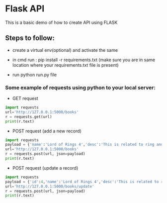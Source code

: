# Flask API
This is a basic demo of how to create API using FLASK

## Steps to follow:
* create a virtual env(optional) and activate the same

* in cmd run : pip install -r requirements.txt (make sure you are in same location where your requirements.txt file is present)
* run python run.py file

### Some example of requests using python to your local server:

* GET request
```python
import requests
url='http://127.0.0.1:5000/books'
r = requests.get(url)
print(r.text)
```

* POST request (add a new record)
```python
import requests
payload = {'name':'Lord of Rings 4','desc':'This is related to ring and magic witchery saga of log of rings'}
url='http://127.0.0.1:5000/books'
r = requests.post(url, json=payload)
print(r.text)
```

* POST request (update a record)
```python
import requests
payload = {'id':4,'name':'Lord of Rings 4','desc':'This is related to ring and magic witchery saga of log of rings'}
url='http://127.0.0.1:5000/books/update'
r = requests.post(url, json=payload)
print(r.text)
```
